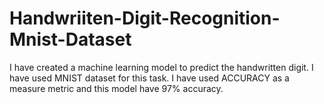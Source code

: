 # Handwriiten-Digit-Recognition-Mnist-Dataset
I have created a machine learning model to predict the handwritten digit.
I have used MNIST dataset for this task.
I have used ACCURACY as a measure metric and this model have 97% accuracy.
